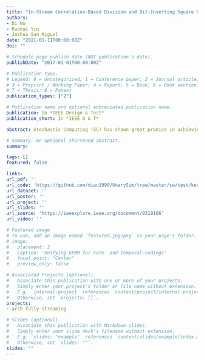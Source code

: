 ```yaml
---
title: "In-Stream Correlation-Based Division and Bit-Inserting Square Root in Stochastic Computing"
authors:
- Di Wu
- Ruokai Yin
- Joshua San Miguel
date: "2021-01-11T00:00:00Z"
doi: ""

# Schedule page publish date (NOT publication's date).
publishDate: "2017-01-01T00:00:00Z"

# Publication type.
# Legend: 0 = Uncategorized; 1 = Conference paper; 2 = Journal article;
# 3 = Preprint / Working Paper; 4 = Report; 5 = Book; 6 = Book section;
# 7 = Thesis; 8 = Patent
publication_types: ["2"]

# Publication name and optional abbreviated publication name.
publication: In *IEEE Design & Test*
publication_short: In *IEEE D & T*

abstract: Stochastic Computing (SC) has shown great promise in achieving low hardware area and power consumption for neuromorphic architectures compared to traditional binary-encoded computation, due to its bit-serial data representation and extremely straightforward logic. With emerging deep learning models requiring more sophisticated nonlinear operations, we propose new designs for SC division and square root. Our designs are novel in their ability to leverage SC correlation via low-cost in-stream mechanisms that eliminate expensive bit stream regeneration. Our experiments show that, compared to state-of-the-art designs, our proposed division and square root units simultaneously achieve higher accuracy and consume less area.

# Summary. An optional shortened abstract.
summary:

tags: []
featured: false

links:
url_pdf: ''
url_code: 'https://github.com/diwu1990/UnarySim/tree/master/sw/test/kernel'
url_dataset: ''
url_poster: ''
url_project: ''
url_slides: ''
url_source: 'https://ieeexplore.ieee.org/document/9319166'
url_video: ''

# Featured image
# To use, add an image named `featured.jpg/png` to your page's folder. 
# image:
#   placement: 2
#   caption: 'Unifying GEMM for rate- and temporal-codings'
#   focal_point: "Center"
#   preview_only: false

# Associated Projects (optional).
#   Associate this publication with one or more of your projects.
#   Simply enter your project's folder or file name without extension.
#   E.g. `internal-project` references `content/project/internal-project/index.md`.
#   Otherwise, set `projects: []`.
projects:
- arch-fully-streaming

# Slides (optional).
#   Associate this publication with Markdown slides.
#   Simply enter your slide deck's filename without extension.
#   E.g. `slides: "example"` references `content/slides/example/index.md`.
#   Otherwise, set `slides: ""`.
slides: ""
---
```

